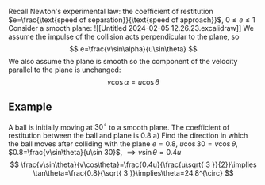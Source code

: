 
Recall Newton's experimental law:
the coefficient of restitution $e=\frac{\text{speed of separation}}{\text{speed of approach}}$, $0\leq e \leq 1$ 
Consider a smooth plane:
![[Untitled 2024-02-05 12.26.23.excalidraw]]
We assume the impulse of the collision acts perpendicular to the plane, so
$$
e=\frac{v\sin\alpha}{u\sin\theta}
$$
We also assume the plane is smooth so the component of the velocity parallel to the plane is unchanged:
$$
v\cos\alpha=u\cos\theta
$$
## Example
A ball is initially moving at $30^\circ$ to a smooth plane. The coefficient of restitution between the ball and plane is $0.8$
a) Find the direction in which the ball moves after colliding with the plane
$e=0.8$, $u\cos 30=v\cos \theta$, $0.8=\frac{v\sin\theta}{u\sin 30}$, $\implies v\sin\theta=0.4u$
$$
\frac{v\sin\theta}{v\cos\theta}=\frac{0.4u}{\frac{u\sqrt{ 3 }}{2}}\implies \tan\theta=\frac{0.8}{\sqrt{ 3 }}\implies\theta=24.8^{\circ}
$$

